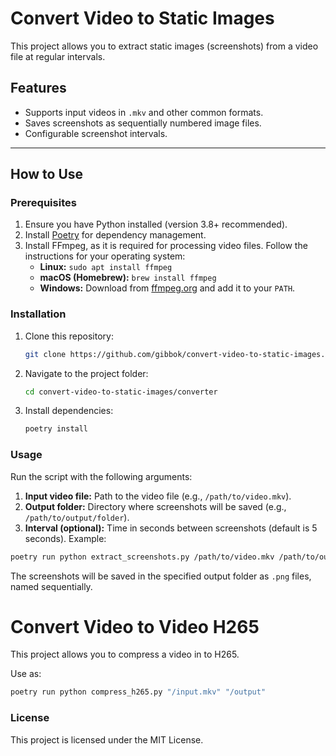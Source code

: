 # Convert Video to Static Images

This project allows you to extract static images (screenshots) from a video file at regular intervals.

## Features

- Supports input videos in `.mkv` and other common formats.
- Saves screenshots as sequentially numbered image files.
- Configurable screenshot intervals.

---

## How to Use

### Prerequisites

1. Ensure you have Python installed (version 3.8+ recommended).
2. Install [Poetry](https://python-poetry.org/) for dependency management.
3. Install FFmpeg, as it is required for processing video files. Follow the instructions for your operating system:
   - **Linux:** `sudo apt install ffmpeg`
   - **macOS (Homebrew):** `brew install ffmpeg`
   - **Windows:** Download from [ffmpeg.org](https://ffmpeg.org/download.html) and add it to your `PATH`.

### Installation
1. Clone this repository:
   ```bash
   git clone https://github.com/gibbok/convert-video-to-static-images.git
   ```
2. Navigate to the project folder:
   ```bash
   cd convert-video-to-static-images/converter
   ``` 
3. Install dependencies:
   ```bash
   poetry install
   ``` 

### Usage

Run the script with the following arguments:

1. **Input video file:** Path to the video file (e.g., `/path/to/video.mkv`).
2. **Output folder:** Directory where screenshots will be saved (e.g., `/path/to/output/folder`).
3. **Interval (optional):** Time in seconds between screenshots (default is 5 seconds).
Example:

```bash
poetry run python extract_screenshots.py /path/to/video.mkv /path/to/output/folder --interval 5
```

The screenshots will be saved in the specified output folder as `.png` files, named sequentially.

# Convert Video to Video H265

This project allows you to compress a video in to H265.

Use as:

```bash
poetry run python compress_h265.py "/input.mkv" "/output"
```


### License

This project is licensed under the MIT License.
